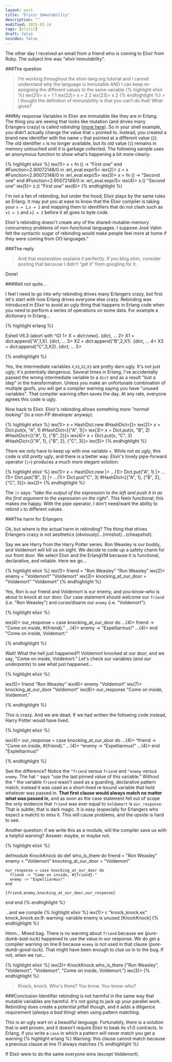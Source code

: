 ```yaml
---
layout: post
title: "Elixir Immutability"
description: ""
modified: 2015-02-14
tags: [elixir]
draft: false
noindex: false
---
```


The other day I received an email from a friend who is coming to Elixir from Ruby. The subject line
was "elixir immutability".

###The question
>I’m working throughout the elixir-lang.org tutorial and I cannot understand why the language
> is immutable AND I can keep re-assigning the different values to the same variable
> {% highlight elixir %}
 iex(21)> x = 1
 1
 iex(22)> x = 2
 2
 iex(23)> x
 2
{% endhighlight %} > I thought the definition of immutability is that you can’t do that!  What gives?


###My response
Variables in Elixir are immutable like they are in Erlang. The thing you are seeing that looks like mutation (and drives many Erlangers crazy) is called *rebinding* ([more here](http://en.wikipedia.org/wiki/Name_binding#Rebinding_and_mutation)). So in your shell example, you didn’t actually change the value that `x` pointed to. Instead, you created a brand new identifier with the name `x` that pointed at a different value (`2`). The old identifier `x` is no longer available, but its old value (`1`) remains in memory untouched until it is garbage collected. The following sample uses an anonymous function to show what’s happening a bit more clearly:

{% highlight elixir %}
iex(1)> x = fn () -> "First one" end
#Function<2.90072148/0 in :erl_eval.expr/5>
iex(2)> z = x
#Function<2.90072148/0 in :erl_eval.expr/5>
iex(3)> x = fn () -> "Second one" end
#Function<2.90072148/0 in :erl_eval.expr/5>
iex(4)> x.()
"Second one"
iex(5)> z.()
"First one"
iex(6)>
{% endhighlight %}

I'm not a fan of rebinding, but under the hood, Elixir plays by the same rules as Erlang. It may put you at ease to know that the Elixir compiler is taking your `x = 1`,`x = 2` and mapping them to identifiers that do not clash such as `x1 = 1` and `x2 = 2` before it all goes to byte code. 

Elixir's rebinding doesn't create any of the shared-mutable-memory concurrency problems of non-functional languages. I suppose José Valim felt the syntactic sugar of rebinding would make people feel more at home if they were coming from OO languages."

###The reply
> And that explanation explains it perfectly. If you blog elixir, consider posting that because I didn’t “get it” from googling for it.

Done!

###Well not quite...

I feel I need to go into _why_ rebinding drives many Erlangers crazy, but first let's start with how Erlang drives everyone else crazy. Rebinding was introduced in Elixir to avoid an ugly thing that happens in Erlang code when you need to perform a series of operations on some data. For example a dictionary in Erlang...

{% highlight erlang %}

Eshell V6.3  (abort with ^G)
1> X = dict:new().
{dict, ...
2> X1 = dict:append("A",1,X).
{dict, ...
3> X2 = dict:append("B",2,X1).
{dict, ...
4> X3 = dict:append("C",3,X2).
{dict, ...
5>

{% endhighlight %}

Yes, the intermediate variables `X`,`X1`,`X2`,`X3` are pretty darn ugly. It's not just ugly; it's potentially dangerous. Several times in Erlang, I've accidentally passed the wrong intermediate variable to a `dict` and as a result "lost a step" in the transformation. Unless you make an unfortunate combination of multiple goofs, you will get a compiler warning saying you have "unused variables". That compiler warning often saves the day. At any rate, everyone agrees this code is ugly.

Now back to Elixir. Elixir's rebinding allows something more _"normal looking"_ (to a non-FP developer anyway).

{% highlight elixir %}
iex(1)> x = HashDict.new
#HashDict<[]>
iex(2)> x = Dict.put(x, "A", 1)
#HashDict<[{"A", 1}]>
iex(3)> x = Dict.put(x, "B", 2)
#HashDict<[{"A", 1}, {"B", 2}]>
iex(4)> x = Dict.put(x, "C", 3)
#HashDict<[{"A", 1}, {"B", 2}, {"C", 3}]>
iex(5)>
{% endhighlight %}

There we only have to keep up with one variable `x`. While not _as ugly_, this code is still _pretty ugly_, and there is a better way. Elixir's lovely pipe-forward operator (`|>`) produces a much more elegant solution:

{% highlight elixir %}
iex(1)> x = HashDict.new |>
...(1)> Dict.put("A", 1) |>
...(1)> Dict.put("B", 2) |>
...(1)> Dict.put("C", 3)
#HashDict<[{"A", 1}, {"B", 2}, {"C", 3}]>
iex(2)>
{% endhighlight %}

The `|>` says: "*take the output of the expression to the left and push it in as the first argument to the expression on the right*". This feels functional; this makes me happy. With the pipe operator, I don't need/want the ability to rebind `x` to different values. 

###The harm for Erlangers

Ok, but where is the actual harm in rebinding? The thing that drives Erlangers crazy is not aesthetics (obviously)...(rimshot)...(cheapshot).

Say we are Harry from the Harry Potter series. Ron Weasley is our buddy, and Voldemort will kill us on sight. We decide to code up a safety charm for our front door. We select Elixir and the ErlangVM because it is functional, declarative, and reliable. Here we go...

{% highlight elixir %}
iex(1)> friend = "Ron Weasley"
"Ron Weasley"
iex(2)> enemy = "Voldemort"
"Voldemort"
iex(3)> knocking_at_our_door = "Voldemort"
"Voldemort"
{% endhighlight %}

Yes, Ron is our friend and Voldemort is our enemy, and you-know-who is about to knock at our door. Our case statement should welcome our `friend` (i.e. "Ron Weasley") and curse/disarm our `enemy` (i.e. "Voldemort").

{% highlight elixir %}

iex(4)> our_response = case knocking_at_our_door do
...(4)>   friend -> "Come on inside, #{friend}."
...(4)>   enemy -> "Expelliarmus!"
...(4)> end
"Come on inside, Voldemort."

{% endhighlight %}

Wait! What the hell just happened?! Voldemort knocked at our door, and we say, "Come on inside, Voldemort." Let's check our variables (_and our underpants_) to see what just happened...

{% highlight elixir %}

iex(5)> friend
"Ron Weasley"
iex(6)> enemy
"Voldemort"
iex(7)> knocking_at_our_door
"Voldemort"
iex(8)> our_response
"Come on inside, Voldemort."

{% endhighlight %}

This is crazy. And we are dead. If we had written the following code instead, Harry Potter would have lived.

{% highlight elixir %}

iex(4)> our_response = case knocking_at_our_door do
...(4)>   ^friend -> "Come on inside, #{friend}."
...(4)>   ^enemy -> "Expelliarmus!"
...(4)> end
"Explelliarmus!"

{% endhighlight %}

See the difference? Notice the `^friend` versus `friend` and `^enemy` versus `enemy`. The hat `^` says "use the last pinned value of this variable." Without the `^` the variable `friend` wasn't used as a guarding, declarative pattern match; instead it was used as a short-lived re-bound variable that held whatever was passed in. **That first clause would always match no matter what was passed in**, and as soon as the case statement fell out of scope the only evidence that `friend` was ever equal to `Voldemort` is `our_response`. That is subtle; that is dark magic. It is easy (especially for Erlangers who expect a match) to miss it. This will cause problems, and the upside is hard to see. 

Another question: if we write this as a module, will the compiler save us with a helpful warning? Answer: maybe, or maybe not.

{% highlight elixir %}

defmodule KnockKnock do 
  def who_is_there do
    friend = "Ron Weasley"
    enemy = "Voldemort"
    knocking_at_our_door = "Voldemort"

    our_response = case knocking_at_our_door do
      friend -> "Come on inside, #{friend}."
      enemy -> "Expelliarmus!"
    end

    {friend,enemy,knocking_at_our_door,our_response}
  end
end
{% endhighlight %}

...and we compile
{% highlight elixir %}
iex(1)> c "knock_knock.ex"
knock_knock.ex:9: warning: variable enemy is unused
[KnockKnock]
{% endhighlight %}

Hmm... Mixed bag. There is no warning about `friend` because we (_pure-dumb-bad-luck_) happened to use the value in our response. We do get a compiler warning on line:9 because `enemy` is not used in that clause (_pure-dumb-good-luck_). That might have been enough to clue us in to the bug. If not, when we run... 

{% highlight elixir %}
iex(2)> KnockKnock.who_is_there
{"Ron Weasley", "Voldemort", "Voldemort", "Come on inside, Voldemort."}
iex(3)>
{% endhighlight %}

> Knock, knock. 
> Who's there?
> You know. 
> You-know-who? 

###Conclusion
Identifier rebinding is not harmful in the same way that mutable variables are harmful. It's not going to jack up your parallel work. Rebinding does create a potential pitfall though, and it adds a diligence requirement (*always a bad thing*) when using pattern matching. 

This is an ugly wart on a beautiful language. Fortunately, there is a solution that is well proven, and it doesn't require Elixir to beak its v1.0 contracts. In Erlang, if you write a `case` in which a pattern will never match you get a warning 
{% highlight erlang %}
Warning: this clause cannot match because a previous clause at line 11
always matches 
{% endhighlight %}

If Elixir were to do the same everyone wins (except Voldemort).

